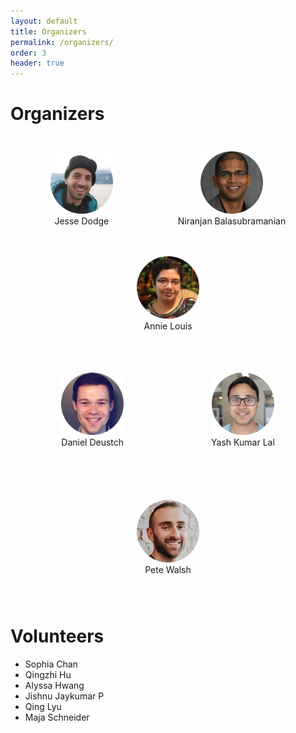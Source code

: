 ```yaml
---
layout: default
title: Organizers
permalink: /organizers/
order: 3
header: true
---
```


# Organizers

<div class="row" markdown="1" align="center">
<figure style="display:inline-block; padding: 10px">
        <img src="/assets/images/jesse.png" width="100" height="100" />
        <figcaption style="word-wrap: break-word;font-size: 14px;text-align: center;">Jesse Dodge</figcaption>
</figure>
<figure style="display:inline-block; padding: 10px">
        <img src="/assets/images/niranjan.png" width="100" height="100" />
        <figcaption style="word-wrap: break-word;font-size: 14px;text-align: center;">Niranjan Balasubramanian</figcaption>
</figure>
<figure style="display:inline-block; padding: 10px">
        <img src="/assets/images/annie.png" width="100" height="100" />
        <figcaption style="word-wrap: break-word;font-size: 14px;text-align: center;">Annie Louis</figcaption>
</figure>
</div>
<div class="row" markdown="1" align="center">
<figure style="display:inline-block; padding: 28px">
        <img src="/assets/images/daniel.png" width="100" height="100" />
        <figcaption style="word-wrap: break-word;font-size: 14px;text-align: center;">Daniel Deustch</figcaption>
</figure>
<figure style="display:inline-block; padding: 28px">
        <img src="/assets/images/yash.png" width="100" height="100" />
        <figcaption style="word-wrap: break-word;font-size: 14px;text-align: center;">Yash Kumar Lal</figcaption>
</figure>
<figure style="display:inline-block; padding: 28px">
        <img src="/assets/images/pete.png" width="100" height="100" />
        <figcaption style="word-wrap: break-word;font-size: 14px;text-align: center;">Pete Walsh</figcaption>
</figure>
</div>

# Volunteers

- Sophia Chan
- Qingzhi Hu
- Alyssa Hwang
- Jishnu Jaykumar P
- Qing Lyu
- Maja Schneider
